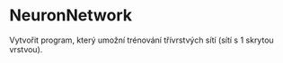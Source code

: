 # NeuronNetwork
Vytvořit program, který umožní trénování třívrstvých sítí (sítí s 1 skrytou vrstvou).
